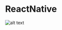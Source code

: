 # ReactNative

![alt text]([https://monosnap.com/file/N5pLXfaeU7ctiCPXLjCYMUMpp1vN8i](https://monosnap.com/file/Nv1p9iuLFJqFzlN3qCm5G6Gjw0JDSc))
